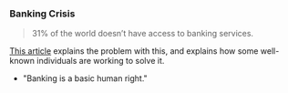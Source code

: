 
### Banking Crisis

> 31% of the world doesn’t have access to banking services.
>

[This article](https://entrepreneurshandbook.co/the-winklevoss-twins-are-gods-compared-to-mark-zuckerberg-673c4c25898f) explains the problem with this, and explains how some well-known individuals are working to solve it.

- "Banking is a basic human right."
